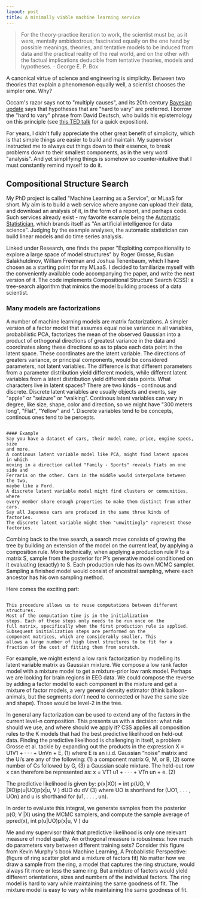 ```yaml
---
layout: post
title: A minimally viable machine learning service
---
```


>For the theory-practice iteration to work, the scientist must be, as it were, mentally ambidextrous; fascinated equally on the one hand by possible meanings, theories, and tentative models to be induced from data and the practical reality of the real world, and on the other with the factual implications deducible from tentative theories, models and hypotheses.
    - George E. P. Box

A canonical virtue of science and engineering is simplicity. Between two theories that explain a phenomenon equally well, a scientist chooses the simpler one. Why? 

Occam's razor says not to "multiply causes", and its 20th century [Bayesian update](http://mlg.eng.cam.ac.uk/zoubin/papers/05occam/occam.pdf) says that hypotheses that are "hard to vary" are preferred. I borrow the "hard to vary" phrase from David Deutsch, who builds his epistemology on this principle (see [this TED talk](https://www.ted.com/talks/david_deutsch_a_new_way_to_explain_explanation) for a quick exposition). 

For years, I didn't fully appreciate the other great benefit of simplicity, which is that simple things are easier to build and maintain. My supervisor instructed me to always cut things down to their essence, to break problems down to their smallest components, as in the very word "analysis". And yet simplifying things is somehow so counter-intuitive that I must constantly remind myself to do it.

## Compositional Structure Search

My PhD project is called "Machine Learning as a Service", or MLaaS for short. My aim is to build a web service where anyone can upload their data, and download an analysis of it, in the form of a report, and perhaps code. Such services already exist - my favorite example being the [Automatic Statistician](https://www.automaticstatistician.com/about/), which brands itself as "An artificial intelligence for data science". Judging by the example analyses, the automatic statistician can build linear models and do time series analysis.

Linked under Research, one finds the paper "Exploiting compositionality to explore a large space of model structures" by Roger Grosse, Ruslan Salakhutdinov, William Freeman and Joshua Tenenbaum, which I have chosen as a starting point for my MLaaS. I decided to familiarize myself with the conveniently available code accompanying the paper, and write the next version of it. The code implements Compositional Structure Search (CSS): a tree-search algorithm that mimics the model building process of a data scientist. 

### Many models are factorizations

A number of machine learning models are matrix factorizations. A simpler version of a factor model that assumes equal noise variance in all variables, probabilistic PCA, factorizes the mean of the observed Gaussian into a product of orthogonal directions of greatest variance in the data and coordinates along these directions so as to place each data point in the latent space. These coordinates are the latent variable. The directions of greaters variance, or principal components, would be considered parameters, not latent variables. The difference is that different parameters from a parameter distribution yield different models, while different latent variables from a latent distribution yield different data points.
What characters live in latent spaces? There are two kinds - continous and discrete. Discrete latent variables are usually objects and events, say "apple" or "seizure" or "walking". Continous latent variables can vary in degree, like size, shape, color and direction, so we might have "300 meters long", "Flat", "Yellow" and ". Discrete variables tend to be concepts, continous ones tend to be percepts.

<pre><code>
#### Example 
Say you have a dataset of cars, their model name, price, engine specs, size 
and more. 
A continous latent variable model like PCA, might find latent spaces in which 
moving in a direction called "Family - Sports" reveals Fiats on one side and 
Ferraris on the other. Cars in the middle would interpolate between the two, 
maybe like a Ford. 
A discrete latent variable model might find clusters or communities, where 
every member share enough properties to make them distinct from other cars. 
Say all Japanese cars are produced in the same three kinds of factories. 
The discrete latent variable might then "unwittingly" represent those factories.
</code></pre>

Combing back to the tree search, a search move consists of growing the tree by building an extension of the model on the current leaf, by applying a composition rule. More technically, when applying a production rule P to a matrix S, sample from the posterior for P’s generative model conditioned
on it evaluating (exactly) to S. Each production rule has its own MCMC sampler. Sampling a finished model would consist of ancestral sampling, where each ancestor has his own sampling method. 

Here comes the exciting part:
<pre><code>
This procedure allows us to reuse computations between different structures.
Most of the computation time is in the initialization
steps. Each of these steps only needs to be run once on the
full matrix, specifically when the first production rule is applied.
Subsequent initialization steps are performed on the
component matrices, which are considerably smaller. This
allows a large number of high level structures to be fit for a
fraction of the cost of fitting them from scratch.
</code></pre>

For example, we might extend a low rank factorization by modelling its latent variable matrix as Gaussian mixture. We compose a low rank factor model with a mixture model to get a mixture-prior low rank model. Perhaps we are looking for brain regions in EEG data. 
We could compose the reverse by adding a factor model to each component in the mixture and get a mixture of factor models, a very general density estimator (think balloon-animals, but the segments don't need to connected or have the same size and shape). Those would be level-2 in the tree. 

In general any factorization can be used to extend any of the factors in the current level-n composition. This presents us with a decision: what rule should we use, and where should we apply it?
CSS applies all composition rules to the K models that had the best predictive likelihood on held-out data. Finding the predictive likelihood is challenging in itself, a problem Grosse et al. tackle by expanding out the products in the expression X = U1V1 + · · · + UnVn + E, (1)
where E is an i.i.d. Gaussian “noise” matrix and the Ui’s
are any of the following: (1) a component matrix G, M,
or B, (2) some number of Cs followed by G, (3) a Gaussian
scale mixture.  The held-out row x can therefore be
represented as:
x = VT1 u1 + · · · + VTn un + e. (2)


The predictive likelihood is given by:
p(x|XO) = int p(UO, V |XO)p(u|UO)p(x|u, V ) dUO du dV (3)
where UO is shorthand for (UO1, . . . , UOn) and u is shorthand
for (u1, . . . , un). 

In order to evaluate this integral, we generate samples from the posterior 
p(O, V |X) using the MCMC samplers, and compute the sample average of ppred(x), int p(u|UO)p(x|u, V ) du

Me and my supervisor think that predictive likelihood is only one relevant measure of model quality. An orthogonal measure is robustness: how much do parameters vary between different training sets? 
Consider this figure from Kevin Murphy's book Machine Learning, A Probablistic Perspective:
(figure of ring scatter plot and a mixture of factors fit)
No matter how we draw a sample from the ring, a model that captures the ring structure, would always fit more or less the same ring. But a mixture of factors would yield different orientations, sizes and numbers of the individual factors. The ring model is hard to vary while maintaining the same goodness of fit. The mixture model is easy to vary while maintaining the same goodness of fit.